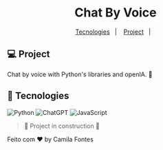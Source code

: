 <h1 align="center"> Chat By Voice </h1>

  <p align="center">
  <a href="#-tecnologias">Tecnologies</a>&nbsp;&nbsp;&nbsp;|&nbsp;&nbsp;&nbsp;
  <a href="#-project">Project</a>&nbsp;&nbsp;&nbsp;|&nbsp;&nbsp;&nbsp;
    
<br>

## 💻 Project
Chat by voice with Python's libraries and openIA. 📆


## 🚀 Tecnologies

![Python](https://img.shields.io/badge/python-3670A0?style=for-the-badge&logo=python&logoColor=white)
![ChatGPT](https://img.shields.io/badge/openai-%23412991.svg?&style=for-the-badge&logo=openai&logoColor=white)
![JavaScript](https://img.shields.io/badge/javascript-%23323330.svg?style=for-the-badge&logo=javascript&logoColor=%23F7DF1E)
<br>

> :construction: Project in construction :construction:

Feito com ♥ by Camila Fontes
